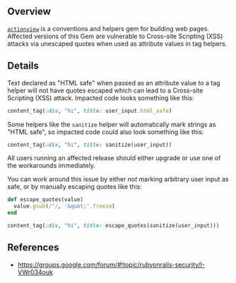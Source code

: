## Overview
[`actionview`](https://rubygems.org/gems/actionview) is a conventions and helpers gem for building web pages.
Affected versions of this Gem are vulnerable to Cross-site Scripting (XSS) attacks via unescaped quotes when used as attribute values in tag helpers.

## Details

Text declared as "HTML safe" when passed as an attribute value to a tag helper will not have quotes escaped which can lead to a Cross-site Scripting (XSS) attack.  Impacted code looks something like this:

```ruby
content_tag(:div, "hi", title: user_input.html_safe)
```

Some helpers like the `sanitize` helper will automatically mark strings as "HTML safe", so impacted code could also look something like this:

```ruby
content_tag(:div, "hi", title: sanitize(user_input))
```


All users running an affected release should either upgrade or use one of the workarounds immediately.

You can work around this issue by either *not* marking arbitrary user input as safe, or by manually escaping quotes like this:

```ruby
def escape_quotes(value)
  value.gsub(/"/, '&quot;'.freeze)
end

content_tag(:div, "hi", title: escape_quotes(sanitize(user_input)))
```

## References
- https://groups.google.com/forum/#!topic/rubyonrails-security/I-VWr034ouk
